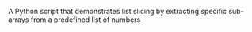 A Python script that demonstrates list slicing by extracting specific sub-arrays from a predefined list of numbers